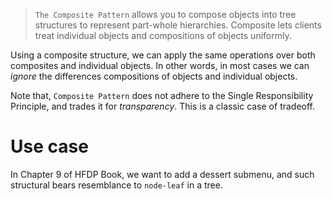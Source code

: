 > `The Composite Pattern` allows you to compose objects into tree structures to represent part-whole hierarchies. Composite lets clients treat individual objects and compositions of objects uniformly.

Using a composite structure, we can apply the same operations over both composites and individual objects. In other words, in most cases we can *ignore* the differences compositions of objects and individual objects.

Note that, `Composite Pattern` does not adhere to the Single Responsibility Principle, and trades it for *transparency*. This is a classic case of tradeoff.

# Use case
In Chapter 9 of HFDP Book, we want to add a dessert submenu, and such structural bears resemblance to `node-leaf` in a tree.